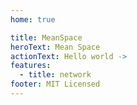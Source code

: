 ```yaml
---
home: true

title: MeanSpace
heroText: Mean Space
actionText: Hello world ->
features:
  - title: network
footer: MIT Licensed
---
```

